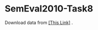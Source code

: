 # SemEval2010-Task8

Download data from [[This Link]](https://semeval2.fbk.eu/semeval2.php?location=data) .

